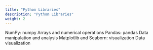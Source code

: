```yaml
---
title: "Python Libraries"
description: "Python Libraries"
weight: 2
---
```


NumPy: numpy
Arrays and numerical operations
Pandas: pandas
Data manipulation and analysis
Matplotlib and Seaborn: visualization
Data visualization